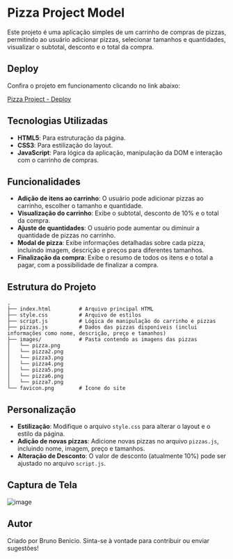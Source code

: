 # Pizza Project Model

Este projeto é uma aplicação simples de um carrinho de compras de pizzas, permitindo ao usuário adicionar pizzas, selecionar tamanhos e quantidades, visualizar o subtotal, desconto e o total da compra.

## Deploy

Confira o projeto em funcionamento clicando no link abaixo:

[Pizza Project - Deploy]([https://link-do-deploy](https://pizzaria-model.vercel.app/))

## Tecnologias Utilizadas

- **HTML5**: Para estruturação da página.
- **CSS3**: Para estilização do layout.
- **JavaScript**: Para lógica da aplicação, manipulação da DOM e interação com o carrinho de compras.

## Funcionalidades

- **Adição de itens ao carrinho**: O usuário pode adicionar pizzas ao carrinho, escolher o tamanho e quantidade.
- **Visualização do carrinho**: Exibe o subtotal, desconto de 10% e o total da compra.
- **Ajuste de quantidades**: O usuário pode aumentar ou diminuir a quantidade de pizzas no carrinho.
- **Modal de pizza**: Exibe informações detalhadas sobre cada pizza, incluindo imagem, descrição e preços para diferentes tamanhos.
- **Finalização da compra**: Exibe o resumo de todos os itens e o total a pagar, com a possibilidade de finalizar a compra.

## Estrutura do Projeto
```
.
├── index.html         # Arquivo principal HTML
├── style.css          # Arquivo de estilos
├── script.js          # Lógica de manipulação do carrinho e pizzas
├── pizzas.js          # Dados das pizzas disponíveis (inclui informações como nome, descrição, preço e tamanhos)
├── images/            # Pasta contendo as imagens das pizzas
│   └── pizza.png
│   └── pizza2.png
│   └── pizza3.png
│   └── pizza4.png
│   └── pizza5.png
│   └── pizza6.png
│   └── pizza7.png
└── favicon.png        # Ícone do site
```

## Personalização

- **Estilização**: Modifique o arquivo `style.css` para alterar o layout e o estilo da página.
- **Adição de novas pizzas**: Adicione novas pizzas no arquivo `pizzas.js`, incluindo nome, imagem, preço e tamanhos.
- **Alteração de Desconto**: O valor de desconto (atualmente 10%) pode ser ajustado no arquivo `script.js`.

## Captura de Tela

![image](https://github.com/user-attachments/assets/93d551f8-be71-459d-afaf-5328b81b8b2f)


## Autor

Criado por Bruno Benicio. Sinta-se à vontade para contribuir ou enviar sugestões!
